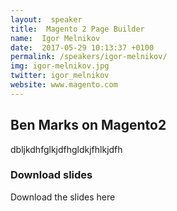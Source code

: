 ```yaml
---
layout:  speaker
title:  Magento 2 Page Builder
name:  Igor Melnikov
date:  2017-05-29 10:13:37 +0100
permalink: /speakers/igor-melnikov/
img: igor-melnikov.jpg
twitter: igor_melnikov
website: www.magento.com
---
```


## Ben Marks on Magento2

dbljkdhfglkjdfhgldkjfhlkjdfh

### Download slides

Download the slides here